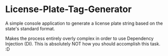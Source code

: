# License-Plate-Tag-Generator
A simple console application to generate a license plate string based on the state's standard format.

Makes the process entirely overly complex in order to use Dependency Injection (DI). This is absolutely NOT how you should accomplish this task. :D
